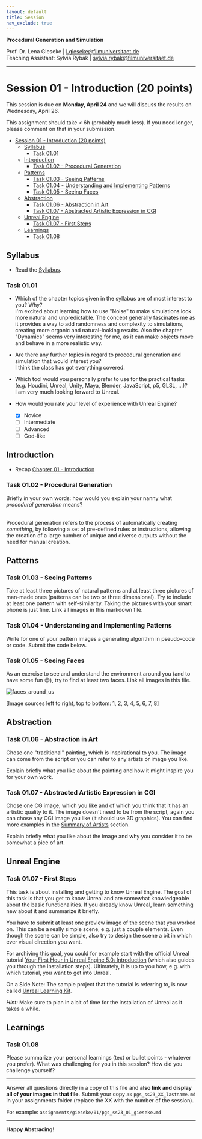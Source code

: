 ```yaml
---
layout: default
title: Session
nav_exclude: true
---
```


**Procedural Generation and Simulation**  


Prof. Dr. Lena Gieseke \| l.gieseke@filmuniversitaet.de  
Teaching Assistant: Sylvia Rybak \| sylvia.rybak@filmuniversitaet.de

---
# Session 01 - Introduction (20 points)

This session is due on **Monday, April 24** and we will discuss the results on Wednesday, April 26.  

This assignment should take < 6h (probably much less). If you need longer, please comment on that in your submission.

* [Session 01 - Introduction (20 points)](#session-01---introduction-20-points)
    * [Syllabus](#syllabus)
        * [Task 01.01](#task-0101)
    * [Introduction](#introduction)
        * [Task 01.02 - Procedural Generation](#task-0102---procedural-generation)
    * [Patterns](#patterns)
        * [Task 01.03 - Seeing Patterns](#task-0103---seeing-patterns)
        * [Task 01.04 - Understanding and Implementing Patterns](#task-0104---understanding-and-implementing-patterns)
        * [Task 01.05 - Seeing Faces](#task-0105---seeing-faces)
    * [Abstraction](#abstraction)
        * [Task 01.06 - Abstraction in Art](#task-0106---abstraction-in-art)
        * [Task 01.07 - Abstracted Artistic Expression in CGI](#task-0107---abstracted-artistic-expression-in-cgi)
    * [Unreal Engine](#unreal-engine)
        * [Task 01.07 - First Steps](#task-0107---first-steps)
    * [Learnings](#learnings)
        * [Task 01.08](#task-0108)


## Syllabus

* Read the [Syllabus](../../index.md). 

### Task 01.01

* Which of the chapter topics given in the syllabus are of most interest to you? Why?
<br> I'm excited about learning how to use "Noise" to make simulations look more natural and unpredictable. The concept generally fascinates me as it provides a way to add randomness and complexity to simulations, creating more organic and natural-looking results. Also the chapter "Dynamics" seems very interesting for me, as it can make objects move and behave in a more realistic way. 

* Are there any further topics in regard to procedural generation and simulation that would interest you?
<br> I think the class has got everything covered. 

* Which tool would you personally prefer to use for the practical tasks (e.g. Houdini, Unreal, Unity, Maya, Blender, JavaScript, p5, GLSL, ...)?
<br> I am very much looking forward to Unreal.

* How would you rate your level of experience with Unreal Engine?
    * [x] Novice
    * [ ] Intermediate
    * [ ] Advanced
    * [ ] God-like

## Introduction

* Recap [Chapter 01 - Introduction](../../02_scripts/pgs_ss22_01_intro_script.md)

###  Task 01.02 - Procedural Generation

Briefly in your own words: how would you explain your nanny what *procedural generation* means? 

<br> Procedural generation refers to the process of automatically creating *something*, by following a set of pre-defined rules or instructions, allowing the creation of a large number of unique and diverse outputs without the need for manual creation. 

## Patterns

### Task 01.03 - Seeing Patterns

Take at least three pictures of natural patterns and at least three pictures of man-made ones (patterns can be two or three dimensional). Try to include at least one pattern with self-similarity. Taking the pictures with your smart phone is just fine. Link all images in this markdown file.

### Task 01.04 - Understanding and Implementing Patterns

Write for one of your pattern images a generating algorithm in pseudo-code or code. Submit the code below.

### Task 01.05 - Seeing Faces

As an exercise to see and understand the environment around you (and to have some fun 😊), try to find at least two faces. Link all images in this file.

![faces_around_us](img/faces.png)

[Image sources left to right, top to bottom: [1](https://www.google.com/imgres?imgurl=https%3A%2F%2Fpbs.twimg.com%2Fprofile_images%2F378800000719377900%2F45f6f5459fe0d5678de052e8741700d0_400x400.jpeg&imgrefurl=https%3A%2F%2Ftwitter.com%2Ffacespics&docid=JoT1wUHfRfTWbM&tbnid=x30M4EKn_ft1wM%3A&vet=10ahUKEwisyqXc27_hAhXGJlAKHXNpArEQMwg_KAAwAA..i&w=400&h=400&bih=915&biw=1680&q=faces%20in%20things&ved=0ahUKEwisyqXc27_hAhXGJlAKHXNpArEQMwg_KAAwAA&iact=mrc&uact=8#h=400&imgdii=PorYURvb5HYYdM:&vet=10ahUKEwisyqXc27_hAhXGJlAKHXNpArEQMwg_KAAwAA..i&w=400), [2](https://www.themarysue.com/things-that-look-like-faces-pareidolia/), [3](https://www.themarysue.com/things-that-look-like-faces-pareidolia/), [4](http://www.abovetopsecret.com/forum/thread1159632/pg1), [5](https://lockerdome.com/buzzfeed.com/6814745186674964), [6](https://twitter.com/FacesPics/status/1086717380837953536), [7](https://laughingsquid.com/faces-in-things-funny-photos-of-objects-that-appear-to-have-faces/), [8](https://twitter.com/facespixx)]


## Abstraction

### Task 01.06 - Abstraction in Art

Chose one "traditional" painting, which is inspirational to you. The image can come from the script or you can refer to any artists or image you like.  

Explain briefly what you like about the painting and how it might inspire you for your own work.

### Task 01.07 - Abstracted Artistic Expression in CGI

Chose one CG image, which you like and of which you think that it has an artistic quality to it. The image doesn't need to be from the script, again you can chose any CGI image you like (it should use 3D graphics). You can find more examples in the [Summary of Artists](../../02_scripts/pgs_ss23_01_intro_script.md#summary-of-artists) section.  

Explain briefly what you like about the image and why you consider it to be somewhat a pice of art. 


## Unreal Engine

### Task 01.07 - First Steps

This task is about installing and getting to know Unreal Engine. The goal of this task is that you get to know Unreal and are somewhat knowledgeable about the basic functionalities. If you already know Unreal, learn something new about it and summarize it briefly.
  
You have to submit at least one preview image of the scene that you worked on. This can be a really simple scene, e.g. just a couple elements. Even though the scene can be simple, also try to design the scene a bit in which ever visual direction you want.
  

  <!-- Note for next year: this is not the best starter tutorial -->

For archiving this goal, you could for example start with the official Unreal tutorial [Your First Hour in Unreal Engine 5.0: Introduction](https://dev.epicgames.com/community/learning/courses/ZpX/your-first-hour-in-unreal-engine-5-0/E7L/your-first-hour-in-unreal-engine-5-0-introduction) (which also guides you through the installation steps). Ultimately, it is up to you how, e.g. with which tutorial, you want to get into Unreal. 

On a Side Note: The sample project that the tutorial is referring to, is now called [Unreal Learning Kit](https://www.unrealengine.com/marketplace/en-US/product/unreal-learning-kit?sessionInvalidated=true).


<!-- We started a collection of tutorials and resources for you in the script. -->

*Hint:* Make sure to plan in a bit of time for the installation of Unreal as it takes a while.

## Learnings

### Task 01.08

Please summarize your personal learnings (text or bullet points - whatever you prefer). What was challenging for you in this session? How did you challenge yourself?



---
  
Answer all questions directly in a copy of this file and **also link and display all of your images in that file**. Submit your copy as `pgs_ss23_XX_lastname.md` in your assignments folder (replace the XX with the number of the session). 
  
For example: `assignments/gieseke/01/pgs_ss23_01_gieseke.md`


---

**Happy Abstracing!**

